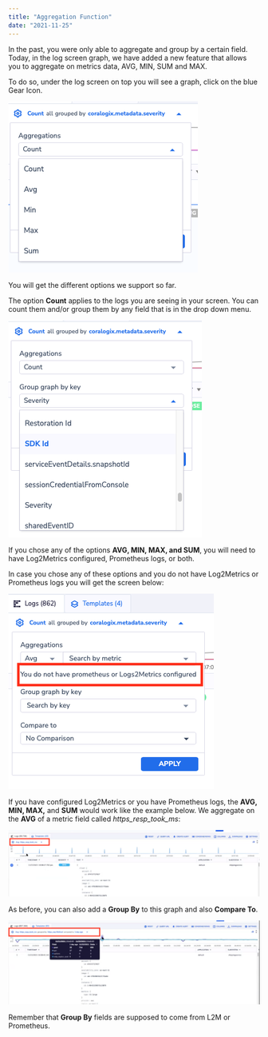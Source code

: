 ```yaml
---
title: "Aggregation Function"
date: "2021-11-25"
---
```


In the past, you were only able to aggregate and group by a certain field. Today, in the log screen graph, we have added a new feature that allows you to aggregate on metrics data, AVG, MIN, SUM and MAX.

To do so, under the log screen on top you will see a graph, click on the blue Gear Icon.

![](images/Screen-Shot-2021-11-24-at-5.24.05-PM.png)

You will get the different options we support so far.

The option **Count** applies to the logs you are seeing in your screen. You can count them and/or group them by any field that is in the drop down menu.

![](images/Screen-Shot-2021-11-24-at-5.29.18-PM.png)

If you chose any of the options **AVG, MIN, MAX, and SUM**, you will need to have Log2Metrics configured, Prometheus logs, or both.

In case you chose any of these options and you do not have Log2Metrics or Prometheus logs you will get the screen below:

![](images/Screen-Shot-2021-11-24-at-5.31.48-PM.png)

If you have configured Log2Metrics or you have Prometheus logs, the **AVG, MIN, MAX,** and **SUM** would work like the example below. We aggregate on the **AVG** of a metric field called _https\_resp\_took\_ms_:

![](images/Screen-Shot-2021-11-24-at-5.40.50-PM-1-1024x271.png)

As before, you can also add a **Group By** to this graph and also **Compare To**.

![](images/Screen-Shot-2021-11-24-at-5.43.24-PM-1-1024x342.png)

Remember that **Group By** fields are supposed to come from L2M or Prometheus.
